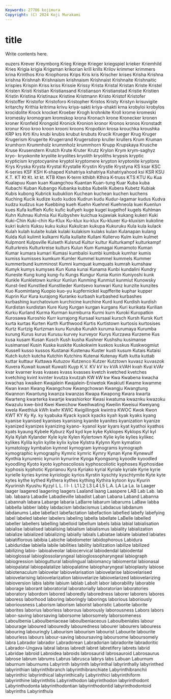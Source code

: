 ```yaml
---
Keywords: 27786 kojimura
Copyright: (C) 2024 Koji Murakami
---
```


# title

Write contents here.



euzers Krever Kreymborg Krieg Kriege Krieger
kriegspiel krieker Kriemhild Kries Krigia krigia Krigsman krikorian krill krills
Krilov krimmer krimmers krina Krinthos Krio Kriophoros Krips Kris kris
Krischer krises Krisha Krishna krishna Krishnah Krishnaism krishnaism Krishnaist Krishnaite
Krishnaitic krispies Krispin Kriss kriss Krissie Krissy Krista Kristal Kristan
Kriste Kristel Kristen Kristi Kristian Kristiansand Kristianson Kristianstad Kristie Kristien
Kristin Kristina Kristinaux Kristine Kristmann Kristo Kristof Kristofer Kristoffer Kristofor
Kristoforo Kristopher Kristos Kristy Kristyn krisuvigite kritarchy Krithia kritrima krivu
kriya-sakti kriya-shakti krna krobyloi krobylos krocidolite Krock krocket Kroeber Krogh
krohnkite Kroll krome kromeski kromesky kromogram kromskop krona Kronach krone
Kronecker kronen kroner Kronfeld Krongold Kronick Kronion kronor Kronos kronos
Kronstadt kronur Kroo kroo kroon krooni kroons Kropotkin krosa krouchka
kroushka KRP krs Krti Kru krubi krubis krubut krubuts Krucik
Krueger Krug Kruger Krugerism Krugerite Krugerrand Krugersdorp kruller krullers Krum
Kruman krumhorn Krummholz krummholz krummhorn Krupp Krupskaya Krusche Kruse Krusenstern
Krutch Krute Kruter Krutz Krylon Krym krym-saghyz kryo- kryokonite kryolite
kryolites kryolith kryoliths krypsis kryptic krypticism kryptocyanine kryptol kryptomere krypton
kryptonite kryptons Krys Kryska Krysta Krystal Krystalle Krystin Krystle Krystyna
KS ksar KSC K-series KSF KSH K-shaped Kshatriya kshatriya Kshatriyahood
ksi KSR KSU K.T. KT Kt Kt. kt kt. KTB
Kten K-term kthibh Kthira K-truss KTS KTU Ku Kua Kualapuu
Kuan kuan Kuangchou Kuantan Kuan-tung Kuar Kuba kuba Kubachi Kuban
Kubango Kubanka kubba Kubelik Kubera Kubetz Kubiak Kubis kubong Kubrick
kubuklion Kuchean kuchean kuchen kuchens Kuching Kucik kudize kudo kudos
Kudrun kudu Kudur-lagamar kudus Kudva kudzu kudzus kue Kuebbing kueh
Kuehn Kuehnel Kuehneola kuei Kuenlun kues Kufa kuffieh Kufic kufic
kufiyeh kuge kugel kugelhof kugels Kuhlman Kuhn Kuhnau Kuhnia Kui
Kuibyshev kuichua kujawiak kukang kukeri Kuki Kuki-Chin Kuki-chin Ku-Klux Ku-klux
ku-klux Ku-kluxer Ku-kluxism kukoline kukri kukris Kuksu kuku kukui Kukulcan
kukupa Kukuruku Kula kula kulack Kulah kulah kulaite kulak kulaki
kulakism kulaks kulan Kulanapan kulang Kulda Kuli kulimit kulkarni Kulla
kullaite Kullani Kullervo Kulm kulm kulmet Kulpmont Kulpsville Kulseth Kulsrud
Kultur kultur Kulturkampf kulturkampf Kulturkreis Kulturkreise kulturs Kulun Kum Kumagai
Kumamoto Kuman Kumar kumara kumari Kumasi kumbaloi kumbi kumbuk kumhar
kumis kumiss kumisses kumkum Kumler Kummel kummel kummels Kummer kummerbund
kumminost Kumni kumquat kumquats kumrah kumshaw Kumyk kumys kumyses Kun
Kuna kunai Kunama Kunbi kundalini Kundry Kuneste Kung kung kung-fu
Kungs Kungur Kunia Kunin Kuniyoshi kunk Kunkle Kunkletown kunkur Kunlun
Kunming Kunmiut kunmiut Kunowsky Kunst-lied Kunstlied Kunstlieder Kuntsevo kunwari Kunz
kunzite kunzites Kuo Kuomintang Kuopio kuo-yu kupfernickel kupfferite kuphar kupper
Kuprin Kur Kura kurajong Kuranko kurbash kurbashed kurbashes kurbashing kurchatovium
kurchicine kurchine Kurd kurd Kurdish kurdish Kurdistan kurdistan Kure Kurg
Kurgan kurgan kurgans Kuri kurikata Kurilian Kurku Kurland Kurma Kurman
kurmburra Kurmi kurn Kuroki Kuropatkin Kurosawa Kuroshio Kurr kurrajong Kursaal
kursaal kursch Kursh Kursk Kurt kurta kurtas Kurten Kurth Kurthwood
Kurtis Kurtistown kurtosis kurtosises Kurtz Kurtzig Kurtzman kuru Kuruba Kurukh
kuruma kurumaya Kurumba kurung Kurus kurus Kurusu kurvey kurveyor Kurys
Kurzawa Kurzeme Kus kusa kusam Kusan Kusch Kush kusha Kushner
Kushshu kusimanse kusimansel Kusin Kuska kuskite Kuskokwim kuskos kuskus Kuskwogmiut
Kussell kusso kussos Kustanai Kustenau Kuster kusti kusum Kutais Kutaisi
Kutch kutch kutcha Kutchin Kutchins Kutenai Kutenay Kuth kutta kuttab
kuttar kuttaur Kuttawa Kutuzov Kutzenco Kutzer Kutztown kuvasz kuvaszok Kuvera
Kuwait kuwait Kuwaiti Kuyp K.V. KV kV kv kVA kVAH
kvah Kval kVAr kvar kvarner kvas kvases kvass kvasses kvetch
kvetched kvetches kvetching kvint kvinter kvutza kvutzah KW kW kw
Kwa Kwabena kwacha kwachas kwaiken Kwajalein Kwajalein-Eniwetok Kwakiutl Kwame kwamme
Kwan kwan Kwang Kwangchow Kwangchowan Kwangju Kwangtung Kwannon Kwantung kwanza
kwanzas Kwapa Kwapong Kwara kwarta Kwarteng kwarterka kwartje kwashiorkor Kwasi
kwatuma kwaznku kwazoku Kwazulu kwe-bird Kwei Kweichow Kweihwating Kweilin Kweisui
Kweiyang kwela Kwethluk kWh kwhr KWIC Kwigillingok kwintra KWOC Kwok
Kwon KWT KY Ky Ky. ky kyabuka Kyack kyack kyacks
kyah kyak kyaks kyang kyanise kyanised kyanises kyanising kyanite kyanites
kyanization kyanize kyanized kyanizes kyanizing kyano- kyanol kyar kyars kyat
kyathoi kyathos kyats kyaung Kybele Kyburz Kyd kyd kye kyke
Kyklopes Kyklops Kyl kyl Kyla Kylah Kylander Kyle kyle Kylen
Kylertown Kylie kylie kylies kylikec kylikes Kylila kylin kylite kylix
kyloe Kylstra Kylynn Kym kymation kymatology kymbalon kymnel kymogram kymograms
kymograph kymographic kymography Kymric kymric Kymry Kynan Kyne Kynewulf Kynthia
kynurenic kynurin kynurine Kyoga Kyongsong kyoodle kyoodled kyoodling Kyoto kyoto
kyphoscoliosis kyphoscoliotic kyphoses Kyphosidae kyphosis kyphotic Kyprianou Kyra Kyriako kyrial
Kyriale kyriale Kyrie kyrie kyrielle kyries kyrine kyriologic kyrios Kyrstin
kyschty kyschtymite Kyte kyte kytes kythe kythed Kythera kythes kything
Kythira kytoon kyu Kyurin Kyurinish Kyushu Kyzyl L L. l
l- l. L1 L2 L3 L4 L5 L.A. LA La
La. la Laager laager laagered laagering laagers Laaland laang Laaspere
LAB Lab Lab. lab lab. labaara Labadie Labadieville labadist Laban
Labana Laband Labanna Labannah labara Labarge labaria LaBarre labarum labarums
LaBaw labba labbella labber labby labdacism labdacismus Labdacus labdanum labdanums
Labe labefact labefactation labefaction labefied labefy labefying label labeled labeler
labelers labeling labella labellate LaBelle labelled labeller labellers labelling labelloid
labellum labels labia labial labialisation labialise labialised labialising labialism labialismus
labiality labialization labialize labialized labializing labially labials Labiatae labiate labiated
labiates labiatiflorous labibia Labiche labidometer labidophorous Labidura Labiduridae labiella labile
labilities lability labilization labilize labilized labilizing labio- labioalveolar labiocervical labiodendal
labiodental labioglossal labioglossolaryngeal labioglossopharyngeal labiograph labiogression labioguttural labiolingual labiomancy labiomental
labionasal labiopalatal labiopalatalize labiopalatine labiopharyngeal labioplasty labiose labiotenaculum labiovelar labiovelarisation
labiovelarise labiovelarised labiovelarising labiovelarization labiovelarize labiovelarized labiovelarizing labioversion labis labite
labium lablab Labolt labor laborability laborable laborage laborant laboratorial laboratorially
laboratorian laboratories laboratory labordom labored laboredly laboredness laborer laborers labores
laboress laborhood laboring laboringly laborings laborious laboriously laboriousness Laborism laborism
laborist laboristic Laborite laborite laborites laborius laborless laborous laborously laborousness
Labors labors labor-saving laborsaving laborsome laborsomely laborsomeness Laboulbenia Laboulbeniaceae laboulbeniaceous
Laboulbeniales labour labourage laboured labouredly labouredness labourer labourers labouress labouring
labouringly Labourism labourism labourist Labourite labourite labourless labours labour-saving laboursaving
laboursome laboursomely labra Labrador labrador Labradorean Labradorian labradorite labradoritic Labrador-Ungava
labral labras labredt labret labretifery labrets labrid Labridae labroid Labroidea
labroids labrosaurid labrosauroid Labrosaurus labrose labrum labrums Labrus labrusca labrys
labs Labuan Laburnum laburnum laburnums Labyrinth labyrinth labyrinthal labyrinthally labyrinthed
labyrinthian labyrinthibranch labyrinthibranchiate Labyrinthibranchii labyrinthic labyrinthical labyrinthically Labyrinthici labyrinthiform labyrinthine
labyrinthitis Labyrinthodon labyrinthodon labyrinthodont Labyrinthodonta labyrinthodontian labyrinthodontid labyrinthodontoid labyrinths Labyrinthula
